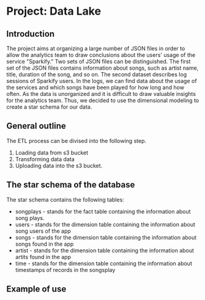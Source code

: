 # Project: Data Lake




## Introduction

The project aims at organizing a large number of JSON files in order to allow the analytics team to draw conclusions
about the users' usage of the service "Sparkify." Two sets of JSON files can be distinguished. The first set of the JSON files contains information
about songs, such as artist name, title, duration of the song, and so on. The second dataset describes log sessions 
of Sparkify users. In the logs, we can find data about the usage of the services and which songs have been played for 
how long and how often. As the data is unorganized and it is difficult to draw valuable insights for the analytics team.
Thus, we decided to use the dimensional modeling to create a star schema for our data.


## General outline
The ETL process can be divised into the following step.
1. Loading data from s3 bucket
2. Transforming data data
3. Uploading data into the s3 bucket.

## The star schema of the database

The star schema contains the following tables:

* songplays - stands for the fact table containing the information about song plays.
* users - stands for the dimension table containing the information about song users of the app
* songs - stands for the dimension table containing the information about songs found in the app
* artist - stands for the dimension table containing the information about artits found in the app  
* time - stands for the dimension table containing the information about timestamps of records in the songsplay

## Example of use